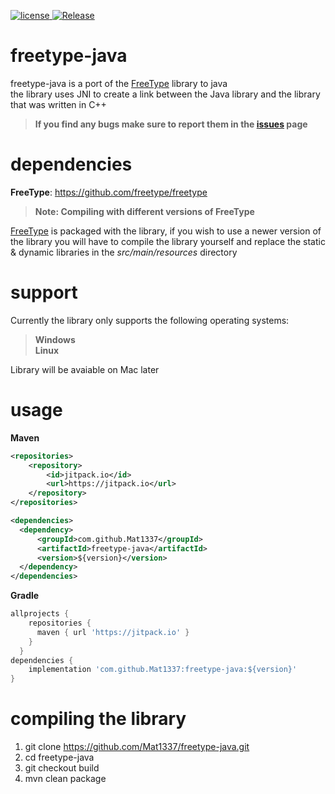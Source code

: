 [![license](https://img.shields.io/github/license/mashape/apistatus.svg) ](LICENSE)
[![Release](https://jitpack.io/v/Mat1337/freetype-java.svg)](RELEASE)

# freetype-java

freetype-java is a port of the [FreeType](https://github.com/freetype/freetype) library to java   
the library uses JNI to create a link between the Java library and the library that was written in C++

> **If you find any bugs make sure to report them in the [issues](https://github.com/Mat1337/freetype-java/issues) page**

# dependencies

**FreeType**: https://github.com/freetype/freetype

> **Note: Compiling with different versions of FreeType**

[FreeType](https://github.com/freetype/freetype) is packaged with the library, if you wish to use a newer version of the library you will have to compile the library yourself and replace the static & dynamic libraries in the *src/main/resources* directory

# support

Currently the library only supports the following operating systems:

> **Windows**   
> **Linux**   

Library will be avaiable on Mac later   

# usage

**Maven**   

```xml
<repositories>
    <repository>
        <id>jitpack.io</id>
        <url>https://jitpack.io</url>
    </repository>
</repositories>

<dependencies>
  <dependency>
      <groupId>com.github.Mat1337</groupId>
      <artifactId>freetype-java</artifactId>
      <version>${version}</version>
  </dependency>
</dependencies>
```

**Gradle**

```gradle
allprojects {
    repositories {
      maven { url 'https://jitpack.io' }
    }
  }
dependencies {
    implementation 'com.github.Mat1337:freetype-java:${version}'
}
```

# compiling the library

1) git clone https://github.com/Mat1337/freetype-java.git
2) cd freetype-java
3) git checkout build
4) mvn clean package
